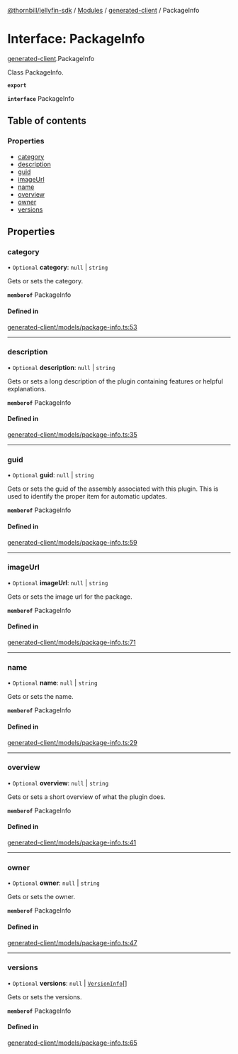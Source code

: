[@thornbill/jellyfin-sdk](../README.md) / [Modules](../modules.md) / [generated-client](../modules/generated_client.md) / PackageInfo

# Interface: PackageInfo

[generated-client](../modules/generated_client.md).PackageInfo

Class PackageInfo.

**`export`**

**`interface`** PackageInfo

## Table of contents

### Properties

- [category](generated_client.PackageInfo.md#category)
- [description](generated_client.PackageInfo.md#description)
- [guid](generated_client.PackageInfo.md#guid)
- [imageUrl](generated_client.PackageInfo.md#imageurl)
- [name](generated_client.PackageInfo.md#name)
- [overview](generated_client.PackageInfo.md#overview)
- [owner](generated_client.PackageInfo.md#owner)
- [versions](generated_client.PackageInfo.md#versions)

## Properties

### category

• `Optional` **category**: ``null`` \| `string`

Gets or sets the category.

**`memberof`** PackageInfo

#### Defined in

[generated-client/models/package-info.ts:53](https://github.com/thornbill/jellyfin-sdk-typescript/blob/b5d0506/src/generated-client/models/package-info.ts#L53)

___

### description

• `Optional` **description**: ``null`` \| `string`

Gets or sets a long description of the plugin containing features or helpful explanations.

**`memberof`** PackageInfo

#### Defined in

[generated-client/models/package-info.ts:35](https://github.com/thornbill/jellyfin-sdk-typescript/blob/b5d0506/src/generated-client/models/package-info.ts#L35)

___

### guid

• `Optional` **guid**: ``null`` \| `string`

Gets or sets the guid of the assembly associated with this plugin.  This is used to identify the proper item for automatic updates.

**`memberof`** PackageInfo

#### Defined in

[generated-client/models/package-info.ts:59](https://github.com/thornbill/jellyfin-sdk-typescript/blob/b5d0506/src/generated-client/models/package-info.ts#L59)

___

### imageUrl

• `Optional` **imageUrl**: ``null`` \| `string`

Gets or sets the image url for the package.

**`memberof`** PackageInfo

#### Defined in

[generated-client/models/package-info.ts:71](https://github.com/thornbill/jellyfin-sdk-typescript/blob/b5d0506/src/generated-client/models/package-info.ts#L71)

___

### name

• `Optional` **name**: ``null`` \| `string`

Gets or sets the name.

**`memberof`** PackageInfo

#### Defined in

[generated-client/models/package-info.ts:29](https://github.com/thornbill/jellyfin-sdk-typescript/blob/b5d0506/src/generated-client/models/package-info.ts#L29)

___

### overview

• `Optional` **overview**: ``null`` \| `string`

Gets or sets a short overview of what the plugin does.

**`memberof`** PackageInfo

#### Defined in

[generated-client/models/package-info.ts:41](https://github.com/thornbill/jellyfin-sdk-typescript/blob/b5d0506/src/generated-client/models/package-info.ts#L41)

___

### owner

• `Optional` **owner**: ``null`` \| `string`

Gets or sets the owner.

**`memberof`** PackageInfo

#### Defined in

[generated-client/models/package-info.ts:47](https://github.com/thornbill/jellyfin-sdk-typescript/blob/b5d0506/src/generated-client/models/package-info.ts#L47)

___

### versions

• `Optional` **versions**: ``null`` \| [`VersionInfo`](generated_client.VersionInfo.md)[]

Gets or sets the versions.

**`memberof`** PackageInfo

#### Defined in

[generated-client/models/package-info.ts:65](https://github.com/thornbill/jellyfin-sdk-typescript/blob/b5d0506/src/generated-client/models/package-info.ts#L65)
